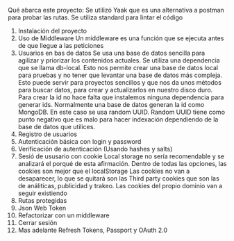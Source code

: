 Qué abarca este proyecto:
Se utilizó Yaak que es una alternativa a postman para probar las rutas.
Se utiliza standard para lintar el código

1. Instalación del proyecto
2. Uso de Middleware
    Un middleware es una función que se ejecuta antes de que llegue a las peticiones
2. Usuarios en bas de datos 
    Se usa una base de datos sencilla para agilizar y priorizar los contenidos actuales.
    Se utiliza una dependencia que se llama db-local. Esto nos permite crear una base de 
    datos local para pruebas y no tener que levantar una base de datos más compleja.
    Esto puede servir para proyectos sencillos y que nos da unos métodos para buscar 
    datos, para crear y actualizarlos en nuestro disco duro. 
    Para crear la id no hace falta que instalemos ninguna dependencia para generar ids. 
    Normalmente una base de datos generan la id como MongoDB. En este caso se usa random UUID.
    Random UUID tiene como punto negativo que es malo para hacer indexación dependiendo de la 
    base de datos que utilices.
3. Registro de usuarios
4. Autenticación básica con login y password
5. Verificación de autenticación (Usando hashes y salts)
6. Sesió de ususario con cookie
    Local storage no sería recomendable y se analizará el porqué de esta afirmación.
    Dentro de todas las opciones, las cookies son mejor que el localStorage
    Las cookies no van a desaparecer, lo que se quitará son las Third party cookies que son
    las de análiticas, publicidad y trakeo.
    Las cookies del propio dominio van a seguir existiendo
7. Rutas protegidas
8. Json Web Token
9. Refactorizar con un middleware
10. Cerrar sesión
11. Mas adelante Refresh Tokens, Passport y OAuth 2.0